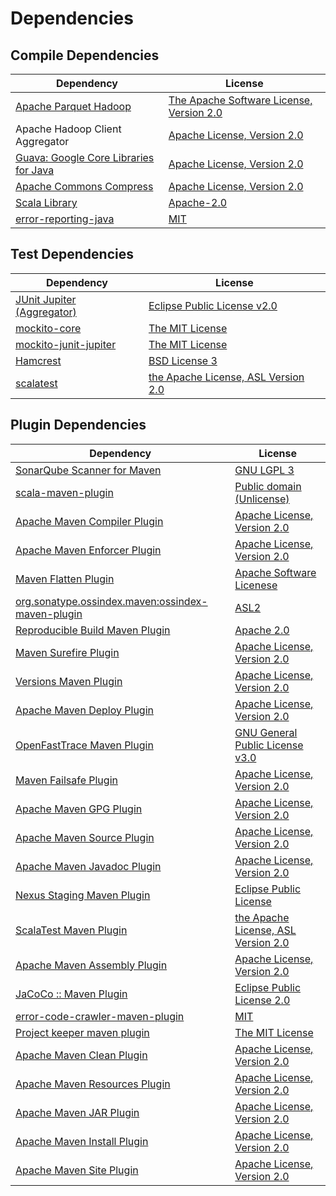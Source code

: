 <!-- @formatter:off -->
# Dependencies

## Compile Dependencies

| Dependency                                 | License                                       |
| ------------------------------------------ | --------------------------------------------- |
| [Apache Parquet Hadoop][0]                 | [The Apache Software License, Version 2.0][1] |
| Apache Hadoop Client Aggregator            | [Apache License, Version 2.0][2]              |
| [Guava: Google Core Libraries for Java][3] | [Apache License, Version 2.0][1]              |
| [Apache Commons Compress][5]               | [Apache License, Version 2.0][2]              |
| [Scala Library][7]                         | [Apache-2.0][8]                               |
| [error-reporting-java][9]                  | [MIT][10]                                     |

## Test Dependencies

| Dependency                       | License                                   |
| -------------------------------- | ----------------------------------------- |
| [JUnit Jupiter (Aggregator)][11] | [Eclipse Public License v2.0][12]         |
| [mockito-core][13]               | [The MIT License][14]                     |
| [mockito-junit-jupiter][13]      | [The MIT License][14]                     |
| [Hamcrest][17]                   | [BSD License 3][18]                       |
| [scalatest][19]                  | [the Apache License, ASL Version 2.0][20] |

## Plugin Dependencies

| Dependency                                              | License                                   |
| ------------------------------------------------------- | ----------------------------------------- |
| [SonarQube Scanner for Maven][21]                       | [GNU LGPL 3][22]                          |
| [scala-maven-plugin][23]                                | [Public domain (Unlicense)][24]           |
| [Apache Maven Compiler Plugin][25]                      | [Apache License, Version 2.0][2]          |
| [Apache Maven Enforcer Plugin][27]                      | [Apache License, Version 2.0][2]          |
| [Maven Flatten Plugin][29]                              | [Apache Software Licenese][1]             |
| [org.sonatype.ossindex.maven:ossindex-maven-plugin][31] | [ASL2][1]                                 |
| [Reproducible Build Maven Plugin][33]                   | [Apache 2.0][1]                           |
| [Maven Surefire Plugin][35]                             | [Apache License, Version 2.0][2]          |
| [Versions Maven Plugin][37]                             | [Apache License, Version 2.0][2]          |
| [Apache Maven Deploy Plugin][39]                        | [Apache License, Version 2.0][2]          |
| [OpenFastTrace Maven Plugin][41]                        | [GNU General Public License v3.0][42]     |
| [Maven Failsafe Plugin][43]                             | [Apache License, Version 2.0][2]          |
| [Apache Maven GPG Plugin][45]                           | [Apache License, Version 2.0][2]          |
| [Apache Maven Source Plugin][47]                        | [Apache License, Version 2.0][2]          |
| [Apache Maven Javadoc Plugin][49]                       | [Apache License, Version 2.0][2]          |
| [Nexus Staging Maven Plugin][51]                        | [Eclipse Public License][52]              |
| [ScalaTest Maven Plugin][53]                            | [the Apache License, ASL Version 2.0][20] |
| [Apache Maven Assembly Plugin][55]                      | [Apache License, Version 2.0][2]          |
| [JaCoCo :: Maven Plugin][57]                            | [Eclipse Public License 2.0][58]          |
| [error-code-crawler-maven-plugin][59]                   | [MIT][10]                                 |
| [Project keeper maven plugin][61]                       | [The MIT License][62]                     |
| [Apache Maven Clean Plugin][63]                         | [Apache License, Version 2.0][2]          |
| [Apache Maven Resources Plugin][65]                     | [Apache License, Version 2.0][2]          |
| [Apache Maven JAR Plugin][67]                           | [Apache License, Version 2.0][2]          |
| [Apache Maven Install Plugin][69]                       | [Apache License, Version 2.0][1]          |
| [Apache Maven Site Plugin][71]                          | [Apache License, Version 2.0][2]          |

[9]: https://github.com/exasol/error-reporting-java
[1]: http://www.apache.org/licenses/LICENSE-2.0.txt
[35]: https://maven.apache.org/surefire/maven-surefire-plugin/
[10]: https://opensource.org/licenses/MIT
[13]: https://github.com/mockito/mockito
[29]: https://www.mojohaus.org/flatten-maven-plugin/
[5]: https://commons.apache.org/proper/commons-compress/
[37]: http://www.mojohaus.org/versions-maven-plugin/
[53]: https://mvnrepository.com/artifact/org.scalatest/scalatest-maven-plugin
[61]: https://github.com/exasol/project-keeper/
[18]: http://opensource.org/licenses/BSD-3-Clause
[25]: https://maven.apache.org/plugins/maven-compiler-plugin/
[65]: https://maven.apache.org/plugins/maven-resources-plugin/
[41]: https://github.com/itsallcode/openfasttrace-maven-plugin
[63]: https://maven.apache.org/plugins/maven-clean-plugin/
[58]: https://www.eclipse.org/legal/epl-2.0/
[39]: https://maven.apache.org/plugins/maven-deploy-plugin/
[22]: http://www.gnu.org/licenses/lgpl.txt
[24]: http://unlicense.org/
[8]: https://www.apache.org/licenses/LICENSE-2.0
[57]: https://www.jacoco.org/jacoco/trunk/doc/maven.html
[14]: https://github.com/mockito/mockito/blob/main/LICENSE
[33]: http://zlika.github.io/reproducible-build-maven-plugin
[0]: https://parquet.apache.org
[21]: http://sonarsource.github.io/sonar-scanner-maven/
[11]: https://junit.org/junit5/
[47]: https://maven.apache.org/plugins/maven-source-plugin/
[17]: http://hamcrest.org/JavaHamcrest/
[67]: https://maven.apache.org/plugins/maven-jar-plugin/
[20]: http://www.apache.org/licenses/LICENSE-2.0
[3]: https://github.com/google/guava
[51]: http://www.sonatype.com/public-parent/nexus-maven-plugins/nexus-staging/nexus-staging-maven-plugin/
[19]: http://www.scalatest.org
[43]: https://maven.apache.org/surefire/maven-failsafe-plugin/
[7]: https://www.scala-lang.org/
[52]: http://www.eclipse.org/legal/epl-v10.html
[62]: https://github.com/exasol/project-keeper/blob/main/LICENSE
[71]: https://maven.apache.org/plugins/maven-site-plugin/
[42]: https://www.gnu.org/licenses/gpl-3.0.html
[2]: https://www.apache.org/licenses/LICENSE-2.0.txt
[27]: https://maven.apache.org/enforcer/maven-enforcer-plugin/
[12]: https://www.eclipse.org/legal/epl-v20.html
[69]: http://maven.apache.org/plugins/maven-install-plugin/
[31]: https://sonatype.github.io/ossindex-maven/maven-plugin/
[45]: https://maven.apache.org/plugins/maven-gpg-plugin/
[23]: http://github.com/davidB/scala-maven-plugin
[49]: https://maven.apache.org/plugins/maven-javadoc-plugin/
[59]: https://github.com/exasol/error-code-crawler-maven-plugin
[55]: https://maven.apache.org/plugins/maven-assembly-plugin/
